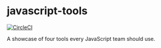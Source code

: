 # javascript-tools
[![CircleCI](https://circleci.com/gh/bastoche/javascript-success/tree/master.svg?style=svg)](https://circleci.com/gh/bastoche/javascript-success/tree/master)

A showcase of four tools every JavaScript team should use.
